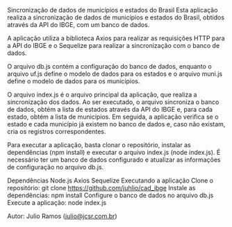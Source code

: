 Sincronização de dados de municípios e estados do Brasil
Esta aplicação realiza a sincronização de dados de municípios e estados do Brasil, obtidos através da API do IBGE, com um banco de dados.

A aplicação utiliza a biblioteca Axios para realizar as requisições HTTP para a API do IBGE e o Sequelize para realizar a sincronização com o banco de dados.

O arquivo db.js contém a configuração do banco de dados, enquanto o arquivo uf.js define o modelo de dados para os estados e o arquivo muni.js define o modelo de dados para os municípios.

O arquivo index.js é o arquivo principal da aplicação, que realiza a sincronização dos dados. Ao ser executado, o arquivo sincroniza o banco de dados, obtém a lista de estados através da API do IBGE e, para cada estado, obtém a lista de municípios. Em seguida, a aplicação verifica se o estado e cada município já existem no banco de dados e, caso não existam, cria os registros correspondentes.

Para executar a aplicação, basta clonar o repositório, instalar as dependências (npm install) e executar o arquivo index.js (node index.js). É necessário ter um banco de dados configurado e atualizar as informações de configuração no arquivo db.js.

Dependências
Node.js
Axios
Sequelize
Executando a aplicação
Clone o repositório: git clone https://github.com/juhlio/cad_ibge
Instale as dependências: npm install
Configure o banco de dados no arquivo db.js
Execute a aplicação: node index.js

Autor: Julio Ramos (julio@jcsr.com.br)